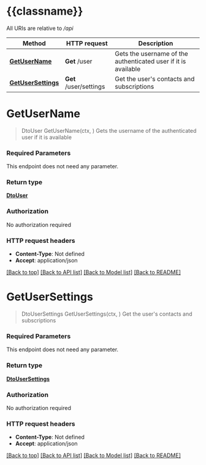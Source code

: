 # {{classname}}

All URIs are relative to */api*

Method | HTTP request | Description
------------- | ------------- | -------------
[**GetUserName**](UserApi.md#GetUserName) | **Get** /user | Gets the username of the authenticated user if it is available
[**GetUserSettings**](UserApi.md#GetUserSettings) | **Get** /user/settings | Get the user&#x27;s contacts and subscriptions

# **GetUserName**
> DtoUser GetUserName(ctx, )
Gets the username of the authenticated user if it is available

### Required Parameters
This endpoint does not need any parameter.

### Return type

[**DtoUser**](dto.User.md)

### Authorization

No authorization required

### HTTP request headers

 - **Content-Type**: Not defined
 - **Accept**: application/json

[[Back to top]](#) [[Back to API list]](../README.md#documentation-for-api-endpoints) [[Back to Model list]](../README.md#documentation-for-models) [[Back to README]](../README.md)

# **GetUserSettings**
> DtoUserSettings GetUserSettings(ctx, )
Get the user's contacts and subscriptions

### Required Parameters
This endpoint does not need any parameter.

### Return type

[**DtoUserSettings**](dto.UserSettings.md)

### Authorization

No authorization required

### HTTP request headers

 - **Content-Type**: Not defined
 - **Accept**: application/json

[[Back to top]](#) [[Back to API list]](../README.md#documentation-for-api-endpoints) [[Back to Model list]](../README.md#documentation-for-models) [[Back to README]](../README.md)

